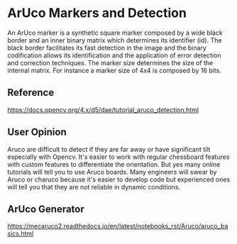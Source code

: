 # ArUco Markers and Detection

An ArUco marker is a synthetic square marker composed by a wide black border and an inner binary matrix which determines its identifier (id). The black border facilitates its fast detection in the image and the binary codification allows its identification and the application of error detection and correction techniques. The marker size determines the size of the internal matrix. For instance a marker size of 4x4 is composed by 16 bits.

## Reference

https://docs.opencv.org/4.x/d5/dae/tutorial_aruco_detection.html

## User Opinion

Aruco are difficult to detect if they are far away or have significant tilt especially with Opencv. It's easier to work with regular chessboard features with custom features to differentiate the orientation. But yes many online tutorials will tell you to use Aruco boards. Many engineers will swear by Aruco or charuco because it's easier to develop code but experienced ones will tell you that they are not reliable in dynamic conditions.

## ArUco Generator

https://mecaruco2.readthedocs.io/en/latest/notebooks_rst/Aruco/aruco_basics.html
